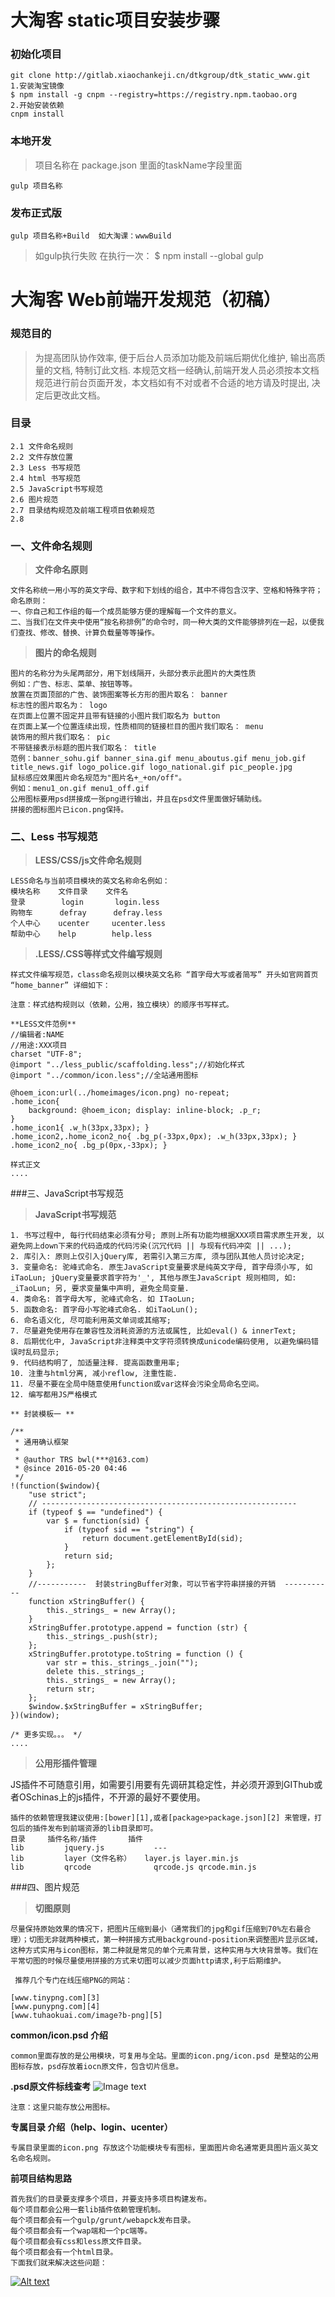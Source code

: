 # 大淘客 static项目安装步骤

### 初始化项目
```
git clone http://gitlab.xiaochankeji.cn/dtkgroup/dtk_static_www.git
1.安装淘宝镜像
$ npm install -g cnpm --registry=https://registry.npm.taobao.org
2.开始安装依赖
cnpm install

```


### 本地开发
> 项目名称在 package.json 里面的taskName字段里面
```
gulp 项目名称 
```


### 发布正式版
```
gulp 项目名称+Build  如大淘课：wwwBuild
```

> 如gulp执行失败 在执行一次：
> $ npm install --global gulp


# 大淘客 Web前端开发规范（初稿）

### 规范目的

> 为提高团队协作效率, 便于后台人员添加功能及前端后期优化维护, 输出高质量的文档, 特制订此文档. 本规范文档一经确认,前端开发人员必须按本文档规范进行前台页面开发，本文档如有不对或者不合适的地方请及时提出, 决定后更改此文档。

### 目录
``` 
2.1 文件命名规则
2.2 文件存放位置
2.3 Less 书写规范
2.4 html 书写规范
2.5 JavaScript书写规范
2.6 图片规范
2.7 目录结构规范及前端工程项目依赖规范
2.8 
```

### 一、文件命名规则

> **文件命名原则**

```
文件名称统一用小写的英文字母、数字和下划线的组合，其中不得包含汉字、空格和特殊字符；
命名原则：
一、你自己和工作组的每一个成员能够方便的理解每一个文件的意义。
二、当我们在文件夹中使用“按名称排例”的命令时，同一种大类的文件能够排列在一起，以便我们查找、修改、替换、计算负载量等等操作。
```

> **图片的命名规则**

```
图片的名称分为头尾两部分，用下划线隔开，头部分表示此图片的大类性质
例如：广告、标志、菜单、按钮等等。
放置在页面顶部的广告、装饰图案等长方形的图片取名： banner
标志性的图片取名为： logo
在页面上位置不固定并且带有链接的小图片我们取名为 button
在页面上某一个位置连续出现，性质相同的链接栏目的图片我们取名： menu
装饰用的照片我们取名： pic
不带链接表示标题的图片我们取名： title
范例：banner_sohu.gif banner_sina.gif menu_aboutus.gif menu_job.gif title_news.gif logo_police.gif logo_national.gif pic_people.jpg
鼠标感应效果图片命名规范为"图片名+_+on/off"。
例如：menu1_on.gif menu1_off.gif
公用图标要用psd拼接成一张png进行输出，并且在psd文件里面做好辅助线。
拼接的图标图片已icon.png保持。
```
### 二、Less 书写规范

> **LESS/CSS/js文件命名规则**

```
LESS命名与当前项目模块的英文名称命名例如：
模块名称	文件目录	文件名
登录        login       login.less
购物车      defray      defray.less
个人中心    ucenter     ucenter.less
帮助中心    help        help.less
```

> **.LESS/.CSS等样式文件编写规则**

```
样式文件编写规范，class命名规则以模块英文名称 “首字母大写或者简写” 开头如官网首页 “home_banner” 详细如下：

注意：样式结构规则以（依赖，公用，独立模块）的顺序书写样式。

**LESS文件范例**
//编辑者:NAME
//用途:XXX项目  
charset "UTF-8";
@import "../less_public/scaffolding.less";//初始化样式 
@import "../common/icon.less";//全站通用图标  

@hoem_icon:url(../homeimages/icon.png) no-repeat;
.home_icon{ 
    background: @hoem_icon; display: inline-block; .p_r; 
}
.home_icon1{ .w_h(33px,33px); }
.home_icon2,.home_icon2_no{ .bg_p(-33px,0px); .w_h(33px,33px); }
.home_icon2_no{ .bg_p(0px,-33px); }

样式正文
....

```
###三、JavaScript书写规范
> **JavaScript书写规范**

```
1. 书写过程中, 每行代码结束必须有分号; 原则上所有功能均根据XXX项目需求原生开发, 以避免网上down下来的代码造成的代码污染(沉冗代码 || 与现有代码冲突 || ...);
2. 库引入: 原则上仅引入jQuery库, 若需引入第三方库, 须与团队其他人员讨论决定;
3. 变量命名: 驼峰式命名. 原生JavaScript变量要求是纯英文字母, 首字母须小写, 如iTaoLun; jQuery变量要求首字符为'_', 其他与原生JavaScript 规则相同, 如: _iTaoLun; 另, 要求变量集中声明, 避免全局变量.
4. 类命名: 首字母大写, 驼峰式命名. 如 ITaoLun;
5. 函数命名: 首字母小写驼峰式命名. 如iTaoLun();
6. 命名语义化, 尽可能利用英文单词或其缩写;
7. 尽量避免使用存在兼容性及消耗资源的方法或属性, 比如eval() & innerText;
8. 后期优化中, JavaScript非注释类中文字符须转换成unicode编码使用, 以避免编码错误时乱码显示;
9. 代码结构明了, 加适量注释. 提高函数重用率;
10. 注重与html分离, 减小reflow, 注重性能.
11. 尽量不要在全局中随意使用function或var这样会污染全局命名空间。
12. 编写都用JS严格模式

** 封装模板一 **

/** 
 * 通用确认框架 
 *  
 * @author TRS bwl(***@163.com) 
 * @since 2016-05-20 04:46 
 */  
!(function($window){
    "use strict";
    // ---------------------------------------------------------  
    if (typeof $ == "undefined") {  
        var $ = function(sid) {  
            if (typeof sid == "string") {  
                return document.getElementById(sid);  
            }  
            return sid;  
        };  
    }  
    //-----------  封装stringBuffer对象，可以节省字符串拼接的开销  -----------  
    function xStringBuffer() {  
        this._strings_ = new Array();  
    }  
    xStringBuffer.prototype.append = function (str) {  
        this._strings_.push(str);  
    };  
    xStringBuffer.prototype.toString = function () {  
        var str = this._strings_.join("");  
        delete this._strings_;  
        this._strings_ = new Array();  
        return str;  
    };  
    $window.$xStringBuffer = xStringBuffer;
})(window);

/* 更多实现。。。 */  
....

```
> **公用形插件管理**

JS插件不可随意引用，如需要引用要有先调研其稳定性，并必须开源到GIThub或者OSchinas上的js插件，不开源的最好不要使用。

```
插件的依赖管理我建议使用:[bower][1],或者[package>package.json][2] 来管理，打包后的插件发布到前端资源的lib目录即可。
目录     插件名称/插件       插件
lib         jquery.js	        ---
lib         layer（文件名称）   layer.js layer.min.js
lib         qrcode	            qrcode.js qrcode.min.js	

```
###四、图片规范

> **切图原则**

```
尽量保持原始效果的情况下，把图片压缩到最小（通常我们的jpg和gif压缩到70%左右最合理）；切图无非就两种模式，第一种拼接方式用background-position来调整图片显示区域，这种方式实用与icon图标，第二种就是常见的单个元素背景，这种实用与大块背景等。我们在平常切图的时候尽量使用拼接的方式来切图可以减少页面http请求,利于后期维护。
   
 推荐几个专门在线压缩PNG的网站：
 
[www.tinypng.com][3] 
[www.punypng.com][4]
[www.tuhaokuai.com/image?b-png][5]
```
**common/icon.psd 介绍**

```
common里面存放的是公用模块，可复用与全站。里面的icon.png/icon.psd 是整站的公用图标存放，psd存放着iocn原文件，包含切片信息。
```
**.psd原文件标线查考**
![Image text](https://w3cui.github.io/modularEidt/build/icon.png)
```
注意：这里只能存放公用图标。
```
**专属目录 介绍（help、login、ucenter）**
```
专属目录里面的icon.png 存放这个功能模块专有图标，里面图片命名通常更具图片涵义英文名命名规则。
```

**前项目结构思路**
```
首先我们的目录要支撑多个项目，并要支持多项目构建发布。
每个项目都会公用一套lib插件依赖管理机制。
每个项目都会有一个gulp/grunt/webapck发布目录。
每个项目都会有一个wap端和一个pc端等。
每个项目都会有css和less原文件目录。
每个项目都会有一个html目录。
下面我们就来解决这些问题：
```
[![Alt text](./vsdx.png)](https://w3cui.github.io/modularEidt/build/vsdx.png)



  [1]: https://bower.io/
  [2]: https://docs.npmjs.com/cli/npm
  [3]: www.tinypng.com
  [4]: www.punypng.com
  [5]: www.punypng.com